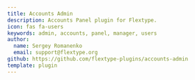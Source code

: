```yaml
---
title: Accounts Admin
description: Accounts Panel plugin for Flextype.
icon: fas fa-users
keywords: admin, accounts, panel, manager, users
author:
  name: Sergey Romanenko
  email: support@flextype.org
github: https://github.com/flextype-plugins/accounts-admin
template: plugin
---
```


